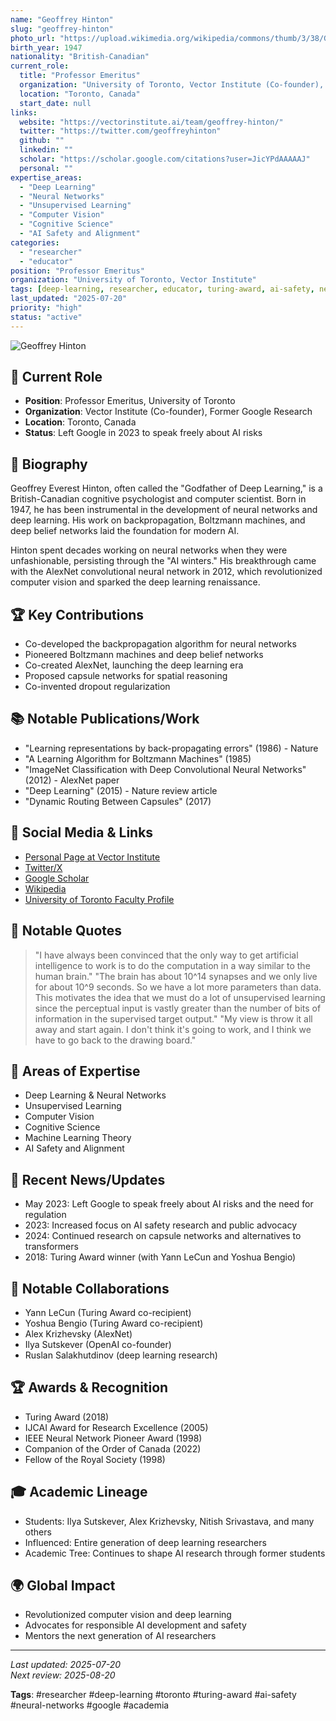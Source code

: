 ```yaml
---
name: "Geoffrey Hinton"
slug: "geoffrey-hinton"
photo_url: "https://upload.wikimedia.org/wikipedia/commons/thumb/3/38/Geoffrey_Hinton_at_UofT_%28cropped%29.jpg/256px-Geoffrey_Hinton_at_UofT_%28cropped%29.jpg"
birth_year: 1947
nationality: "British-Canadian"
current_role:
  title: "Professor Emeritus"
  organization: "University of Toronto, Vector Institute (Co-founder), Former Google Research"
  location: "Toronto, Canada"
  start_date: null
links:
  website: "https://vectorinstitute.ai/team/geoffrey-hinton/"
  twitter: "https://twitter.com/geoffreyhinton"
  github: ""
  linkedin: ""
  scholar: "https://scholar.google.com/citations?user=JicYPdAAAAAJ"
  personal: ""
expertise_areas:
  - "Deep Learning"
  - "Neural Networks"
  - "Unsupervised Learning"
  - "Computer Vision"
  - "Cognitive Science"
  - "AI Safety and Alignment"
categories:
  - "researcher"
  - "educator"
position: "Professor Emeritus"
organization: "University of Toronto, Vector Institute"
tags: [deep-learning, researcher, educator, turing-award, ai-safety, neural-networks, google, academia]
last_updated: "2025-07-20"
priority: "high"
status: "active"
---
```


![Geoffrey Hinton](https://upload.wikimedia.org/wikipedia/commons/thumb/3/38/Geoffrey_Hinton_at_UofT_%28cropped%29.jpg/256px-Geoffrey_Hinton_at_UofT_%28cropped%29.jpg)

## 🎯 Current Role

- **Position**: Professor Emeritus, University of Toronto
- **Organization**: Vector Institute (Co-founder), Former Google Research
- **Location**: Toronto, Canada
- **Status**: Left Google in 2023 to speak freely about AI risks

## 📖 Biography

Geoffrey Everest Hinton, often called the "Godfather of Deep Learning," is a British-Canadian cognitive psychologist and computer scientist. Born in 1947, he has been instrumental in the development of neural networks and deep learning. His work on backpropagation, Boltzmann machines, and deep belief networks laid the foundation for modern AI.

Hinton spent decades working on neural networks when they were unfashionable, persisting through the "AI winters." His breakthrough came with the AlexNet convolutional neural network in 2012, which revolutionized computer vision and sparked the deep learning renaissance.

## 🏆 Key Contributions

- Co-developed the backpropagation algorithm for neural networks
- Pioneered Boltzmann machines and deep belief networks
- Co-created AlexNet, launching the deep learning era
- Proposed capsule networks for spatial reasoning
- Co-invented dropout regularization

## 📚 Notable Publications/Work

- "Learning representations by back-propagating errors" (1986) - Nature
- "A Learning Algorithm for Boltzmann Machines" (1985)
- "ImageNet Classification with Deep Convolutional Neural Networks" (2012) - AlexNet paper
- "Deep Learning" (2015) - Nature review article
- "Dynamic Routing Between Capsules" (2017)

## 🔗 Social Media & Links

- [Personal Page at Vector Institute](https://vectorinstitute.ai/team/geoffrey-hinton/)
- [Twitter/X](https://twitter.com/geoffreyhinton)
- [Google Scholar](https://scholar.google.com/citations?user=JicYPdAAAAAJ)
- [Wikipedia](https://en.wikipedia.org/wiki/Geoffrey_Hinton)
- [University of Toronto Faculty Profile](https://www.cs.toronto.edu/~hinton/)

## 💬 Notable Quotes

> "I have always been convinced that the only way to get artificial intelligence to work is to do the computation in a way similar to the human brain."
> "The brain has about 10^14 synapses and we only live for about 10^9 seconds. So we have a lot more parameters than data. This motivates the idea that we must do a lot of unsupervised learning since the perceptual input is vastly greater than the number of bits of information in the supervised target output."
> "My view is throw it all away and start again. I don't think it's going to work, and I think we have to go back to the drawing board."

## 🧠 Areas of Expertise

- Deep Learning & Neural Networks
- Unsupervised Learning
- Computer Vision
- Cognitive Science
- Machine Learning Theory
- AI Safety and Alignment

## 📰 Recent News/Updates

- May 2023: Left Google to speak freely about AI risks and the need for regulation
- 2023: Increased focus on AI safety research and public advocacy
- 2024: Continued research on capsule networks and alternatives to transformers
- 2018: Turing Award winner (with Yann LeCun and Yoshua Bengio)

## 🤝 Notable Collaborations

- Yann LeCun (Turing Award co-recipient)
- Yoshua Bengio (Turing Award co-recipient)
- Alex Krizhevsky (AlexNet)
- Ilya Sutskever (OpenAI co-founder)
- Ruslan Salakhutdinov (deep learning research)

## 🏆 Awards & Recognition

- Turing Award (2018)
- IJCAI Award for Research Excellence (2005)
- IEEE Neural Network Pioneer Award (1998)
- Companion of the Order of Canada (2022)
- Fellow of the Royal Society (1998)

## 🎓 Academic Lineage

- Students: Ilya Sutskever, Alex Krizhevsky, Nitish Srivastava, and many others
- Influenced: Entire generation of deep learning researchers
- Academic Tree: Continues to shape AI research through former students

## 🌍 Global Impact

- Revolutionized computer vision and deep learning
- Advocates for responsible AI development and safety
- Mentors the next generation of AI researchers

---
_Last updated: 2025-07-20_  
_Next review: 2025-08-20_

**Tags**: #researcher #deep-learning #toronto #turing-award #ai-safety #neural-networks #google #academia
